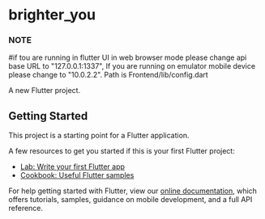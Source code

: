 # brighter_you

### NOTE
#if tou are running in flutter UI in web browser mode please change api base URL to "127.0.0.1:1337", If you are running on emulator mobile device please change to "10.0.2.2". Path is Frontend/lib/config.dart

A new Flutter project.

## Getting Started

This project is a starting point for a Flutter application.

A few resources to get you started if this is your first Flutter project:

- [Lab: Write your first Flutter app](https://flutter.dev/docs/get-started/codelab)
- [Cookbook: Useful Flutter samples](https://flutter.dev/docs/cookbook)

For help getting started with Flutter, view our
[online documentation](https://flutter.dev/docs), which offers tutorials,
samples, guidance on mobile development, and a full API reference.

